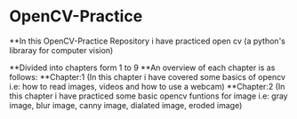 # OpenCV-Practice

**In this OpenCV-Practice Repository i have practiced open cv (a python's libraray for computer vision)

**Divided into chapters form 1 to 9
**An overview of each chapter is as follows:
**Chapter:1 (In this chapter i have covered some basics of opencv i.e: how to read images, videos and how to use a webcam)
**Chapter:2 (In this chapter i have practiced some basic opencv funtions for image i.e: gray image, blur image, canny image, dialated image, eroded image)
